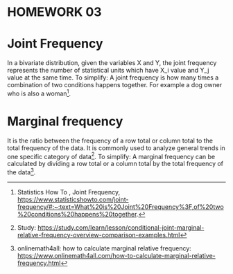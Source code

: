 
# HOMEWORK 03

# Joint Frequency

In a bivariate distribution, given the variables X and Y, the joint frequency represents the number of statistical units which have X_i value and Y_j value at the same time. 
To simplify: A joint frequency is how many times a combination of two conditions happens together. For example a dog owner who is also a woman[^1].

# Marginal frequency 

It is the ratio between the frequency of a row total or column total to the total frequency of the data. It is commonly used to analyze general trends in one specific category of data[^2].
To simplify: A marginal frequency can be calculated by dividing a row total or a column total by the total frequency of the data[^3].

[^1]: Statistics How To , Joint Frequency, https://www.statisticshowto.com/joint-frequency/#:~:text=What%20is%20Joint%20Frequency%3F,of%20two%20conditions%20happens%20together.
[^2]: Study: https://study.com/learn/lesson/conditional-joint-marginal-relative-frequency-overview-comparison-examples.html
[^3]: onlinemath4all: how to calculate marginal relative frequency: https://www.onlinemath4all.com/how-to-calculate-marginal-relative-frequency.html
